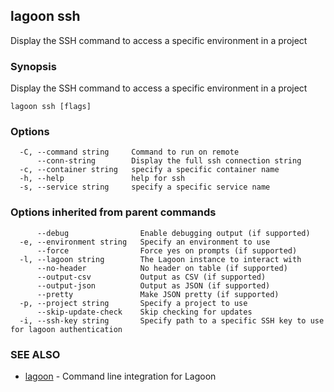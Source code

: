 ## lagoon ssh

Display the SSH command to access a specific environment in a project

### Synopsis

Display the SSH command to access a specific environment in a project

```
lagoon ssh [flags]
```

### Options

```
  -C, --command string     Command to run on remote
      --conn-string        Display the full ssh connection string
  -c, --container string   specify a specific container name
  -h, --help               help for ssh
  -s, --service string     specify a specific service name
```

### Options inherited from parent commands

```
      --debug                Enable debugging output (if supported)
  -e, --environment string   Specify an environment to use
      --force                Force yes on prompts (if supported)
  -l, --lagoon string        The Lagoon instance to interact with
      --no-header            No header on table (if supported)
      --output-csv           Output as CSV (if supported)
      --output-json          Output as JSON (if supported)
      --pretty               Make JSON pretty (if supported)
  -p, --project string       Specify a project to use
      --skip-update-check    Skip checking for updates
  -i, --ssh-key string       Specify path to a specific SSH key to use for lagoon authentication
```

### SEE ALSO

* [lagoon](lagoon.md)	 - Command line integration for Lagoon

